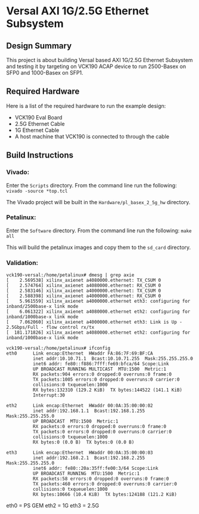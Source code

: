 # Versal AXI 1G/2.5G Ethernet Subsystem

## **Design Summary**
This project is about building Versal based AXI 1G/2.5G Ethernet Subsystem and testing it by targeting on VCK190 ACAP device to run 2500-Basex on SFP0 and 1000-Basex on SFP1.

## **Required Hardware**
Here is a list of the required hardware to run the example design:

- VCK190 Eval Board
- 2.5G Ethernet Cable
- 1G Ethernet Cable
- A host machine that VCK190 is connected to through the cable

## **Build Instructions**
### **Vivado:**
Enter the `Scripts` directory. From the command line run the following:
`vivado -source *top.tcl`

The Vivado project will be built in the `Hardware/pl_basex_2_5g_hw` directory.

### **Petalinux:**
Enter the `Software` directory. From the command line run the following:
`make all`

This will build the petalinux images and copy them to the `sd_card` directory. 

### **Validation:**
```
vck190-versal:/home/petalinux# dmesg | grep axie
[    2.569538] xilinx_axienet a4080000.ethernet: TX_CSUM 0
[    2.574764] xilinx_axienet a4080000.ethernet: RX_CSUM 0
[    2.583146] xilinx_axienet a4000000.ethernet: TX_CSUM 0
[    2.588398] xilinx_axienet a4000000.ethernet: RX_CSUM 0
[    5.961559] xilinx_axienet a4000000.ethernet eth3: configuring for inband/2500base-x link mode
[    6.061322] xilinx_axienet a4080000.ethernet eth2: configuring for inband/1000base-x link mode
[    7.062060] xilinx_axienet a4000000.ethernet eth3: Link is Up - 2.5Gbps/Full - flow control rx/tx
[  181.171826] xilinx_axienet a4080000.ethernet eth2: configuring for inband/1000base-x link mode

vck190-versal:/home/petalinux# ifconfig
eth0      Link encap:Ethernet  HWaddr FA:86:7F:69:BF:CA  
          inet addr:10.10.71.1  Bcast:10.10.71.255  Mask:255.255.255.0
          inet6 addr: fe80::f886:7fff:fe69:bfca/64 Scope:Link
          UP BROADCAST RUNNING MULTICAST  MTU:1500  Metric:1
          RX packets:904 errors:0 dropped:0 overruns:0 frame:0
          TX packets:1005 errors:0 dropped:0 overruns:0 carrier:0
          collisions:0 txqueuelen:1000 
          RX bytes:132310 (129.2 KiB)  TX bytes:144522 (141.1 KiB)
          Interrupt:30 

eth2      Link encap:Ethernet  HWaddr 00:0A:35:00:00:02  
          inet addr:192.168.1.1  Bcast:192.168.1.255  Mask:255.255.255.0
          UP BROADCAST  MTU:1500  Metric:1
          RX packets:0 errors:0 dropped:0 overruns:0 frame:0
          TX packets:0 errors:0 dropped:0 overruns:0 carrier:0
          collisions:0 txqueuelen:1000 
          RX bytes:0 (0.0 B)  TX bytes:0 (0.0 B)

eth3      Link encap:Ethernet  HWaddr 00:0A:35:00:00:03  
          inet addr:192.168.2.1  Bcast:192.168.2.255  Mask:255.255.255.0
          inet6 addr: fe80::20a:35ff:fe00:3/64 Scope:Link
          UP BROADCAST RUNNING  MTU:1500  Metric:1
          RX packets:58 errors:0 dropped:0 overruns:0 frame:0
          TX packets:460 errors:0 dropped:0 overruns:0 carrier:0
          collisions:0 txqueuelen:1000 
          RX bytes:10666 (10.4 KiB)  TX bytes:124188 (121.2 KiB)

```
eth0 = PS GEM
eth2 = 1G
eth3 = 2.5G
